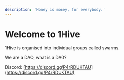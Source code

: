 ```yaml
---
description: 'Honey is money, for everybody.'
---
```


# Welcome to 1Hive

1Hive is organised into individual groups called swarms.

We are a DAO, what is a DAO? 

Discord: [https://discord.gg/P4rRDUKTAU](https://discord.gg/P4rRDUKTAU)

